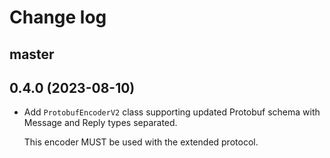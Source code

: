 # Change log

## master

## 0.4.0 (2023-08-10)

- Add `ProtobufEncoderV2` class supporting updated Protobuf schema with Message and Reply types separated.

  This encoder MUST be used with the extended protocol.

[@palkan]: https://github.com/palkan
